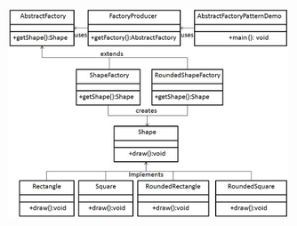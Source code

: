 ![alt text](https://github.com/dpalankar/programs/blob/master/src/design/pattern/creational_abstractfactory/abstractfactory.png)
